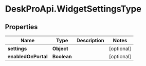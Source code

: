 # DeskProApi.WidgetSettingsType

## Properties
Name | Type | Description | Notes
------------ | ------------- | ------------- | -------------
**settings** | **Object** |  | [optional] 
**enabledOnPortal** | **Boolean** |  | [optional] 


